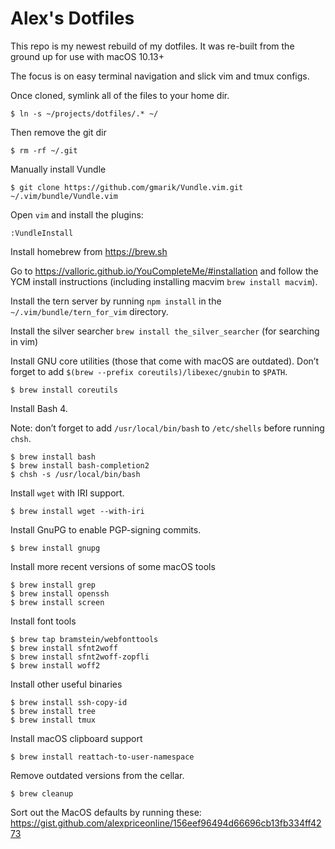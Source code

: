 # Alex's Dotfiles

This repo is my newest rebuild of my dotfiles.
It was re-built from the ground up for use with macOS 10.13+

The focus is on easy terminal navigation and slick vim and tmux configs.

Once cloned, symlink all of the files to your home dir.

```
$ ln -s ~/projects/dotfiles/.* ~/
```

Then remove the git dir

```
$ rm -rf ~/.git
```

Manually install Vundle

```
$ git clone https://github.com/gmarik/Vundle.vim.git ~/.vim/bundle/Vundle.vim
```

Open `vim` and install the plugins:

```
:VundleInstall
```

Install homebrew from https://brew.sh

Go to https://valloric.github.io/YouCompleteMe/#installation and follow the YCM install instructions (including installing macvim `brew install macvim`).

Install the tern server by running `npm install` in the `~/.vim/bundle/tern_for_vim` directory.

Install the silver searcher `brew install the_silver_searcher` (for searching in vim)

Install GNU core utilities (those that come with macOS are outdated).
Don’t forget to add `$(brew --prefix coreutils)/libexec/gnubin` to `$PATH`.

```
$ brew install coreutils
```

Install Bash 4.

Note: don’t forget to add `/usr/local/bin/bash` to `/etc/shells` before running `chsh`.

```
$ brew install bash
$ brew install bash-completion2
$ chsh -s /usr/local/bin/bash
```

Install `wget` with IRI support.

```
$ brew install wget --with-iri
```

Install GnuPG to enable PGP-signing commits.

```
$ brew install gnupg
```

Install more recent versions of some macOS tools

```
$ brew install grep
$ brew install openssh
$ brew install screen
```

Install font tools

```
$ brew tap bramstein/webfonttools
$ brew install sfnt2woff
$ brew install sfnt2woff-zopfli
$ brew install woff2
```

Install other useful binaries

```
$ brew install ssh-copy-id
$ brew install tree
$ brew install tmux
```

Install macOS clipboard support

```
$ brew install reattach-to-user-namespace
```

Remove outdated versions from the cellar.

```
$ brew cleanup
```

Sort out the MacOS defaults by running these: https://gist.github.com/alexpriceonline/156eef96494d66696cb13fb334ff4273
